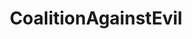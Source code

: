 ---
title: CoalitionAgainstEvil
crosslinks:
- EvilLeagueOfEvil
- nfl
- Evilluminati
- steelers
- ungulateteams
- Patriots
- Browns
- minnesotavikings
- livven
- BIRDTEAMS
- EvilerLeagueOfEvil
- NYGiants
- CoalitionForPrison
- Seahawks
- Colts
- theplunderhood
- GreenBayPackers
- HornBros
- Saints
- oaklandraiders
---
